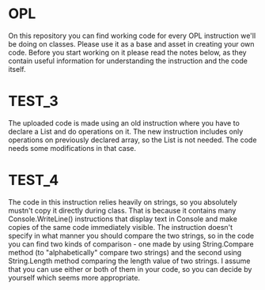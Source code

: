 # OPL
On this repository you can find working code for every OPL instruction we'll be doing on classes. Please use it as a base and asset in creating your own code. Before you start working on it please read the notes below, as they contain useful information for understanding the instruction and the code itself.

# TEST_3
The uploaded code is made using an old instruction where you have to declare a List and do operations on it. The new instruction includes only operations on previously declared array, so the List is not needed. The code needs some modifications in that case.

# TEST_4
The code in this instruction relies heavily on strings, so you absolutely mustn't copy it directly during class. That is because it contains many Console.WriteLine() instructions that display text in Console and make copies of the same code immediately visible. 
The instruction doesn't specify in what manner you should compare the two strings, so in the code you can find two kinds of comparison - one made by using String.Compare method (to "alphabetically" compare two strings) and the second using String.Length method comparing the length value of two strings. I assume that you can use either or both of them in your code, so you can decide by yourself which seems more appropriate.
